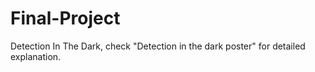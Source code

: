 # Final-Project
Detection In The Dark, check "Detection in the dark poster" for detailed explanation. 
